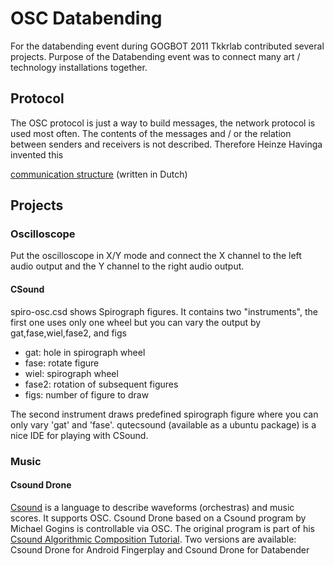 # OSC Databending
For the databending event during GOGBOT 2011 Tkkrlab contributed several projects. Purpose of the Databending event was to connect many art / technology installations together.

## Protocol
The OSC protocol is just a way to build messages, the network protocol is used most often. The contents of the messages and / or the relation between senders and receivers is not described. Therefore Heinze Havinga invented this

 [communication structure](https://docs.google.com/document/d/1s-i1LKZHQY8iHEqjugJaqyl0D3vtgzAk7dsgkeoPnbk/edit?hl=en_US) (written in Dutch)

## Projects
### Oscilloscope
Put the oscilloscope in X/Y mode and connect the X channel to the left audio output and the Y channel to the right audio output.
#### CSound
spiro-osc.csd shows Spirograph figures. It contains two "instruments", the first one uses only one wheel but you can vary the output by gat,fase,wiel,fase2, and figs

-   gat: hole in spirograph wheel
-   fase: rotate figure
-   wiel: spirograph wheel
-   fase2: rotation of subsequent figures
-   figs: number of figure to draw

The second instrument draws predefined spirograph figure where you can only vary 'gat' and 'fase'. qutecsound (available as a ubuntu package) is a nice IDE for playing with CSound.

### Music
#### Csound Drone
[Csound](http://www.csounds.com/) is a language to describe waveforms (orchestras) and music scores. It supports OSC. Csound Drone based on a Csound program by Michael Gogins  is controllable via OSC. The original program is part of his [Csound Algorithmic Composition Tutorial](http://michael-gogins.com/archives/Csound_Algorithmic_Composition_Tutorial.pdf). Two versions are available: Csound Drone for Android Fingerplay and Csound Drone for Databender